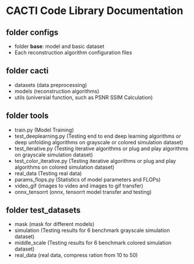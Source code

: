 # CACTI Code Library Documentation 
## folder configs
* folder __base__: model and basic dataset
* Each reconstruction algorithm configuration files
## folder cacti 
* datasets (data preprocessing)
* models (reconstruction algorithms)
* utils (universial function, such as PSNR SSIM Calculation)

## folder tools 
* train.py (Model Training)
* test_deeplearning.py (Testing end to end deep learning algorithms or deep unfolding algorithms on grayscale or colored simulation dataset)
* test_iterative.py (Testing iterative algorithms or plug and play algorithms on grayscale simulation dataset)
* test_color_iterative.py (Testing iterative algorithms or plug and play algorithms on colored simulation dataset)
* real_data (Testing real data)
* params_flops.py (Statistics of model parameters and FLOPs)
* video_gif (images to video and images to gif transfer)
* onnx_tensorrt (onnx, tensorrt model transfer and testing)

## folder test_datasets 
* mask (mask for different models)
* simulation (Testing results for 6 benchmark grayscale simulation dataset)
* middle_scale (Testing results for 6 benchmark colored simulation dataset)
* real_data (real data, compress ration from 10 to 50)




